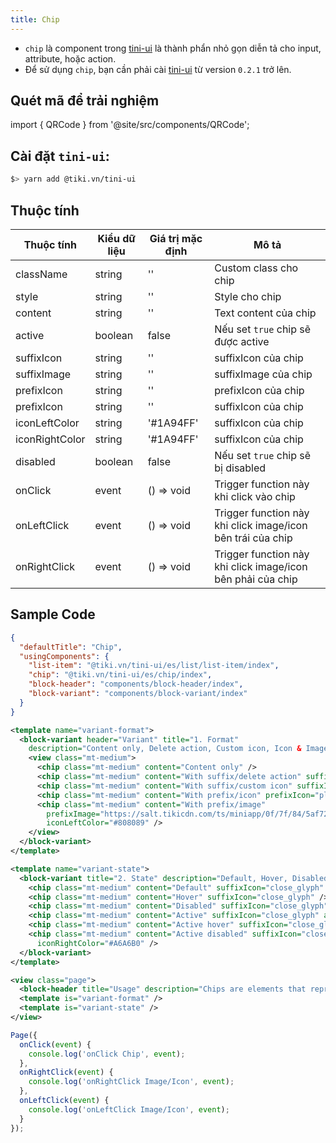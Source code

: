 ```yaml
---
title: Chip
---
```


- `chip` là component trong [tini-ui](https://www.npmjs.com/package/@tiki.vn/tini-ui) là thành phẩn nhỏ gọn diễn tả cho input, attribute, hoặc action.
- Để sử dụng `chip`, bạn cần phải cài [tini-ui](https://www.npmjs.com/package/@tiki.vn/tini-ui) từ version `0.2.1` trở lên.

## Quét mã để trải nghiệm

import { QRCode } from '@site/src/components/QRCode';

<QRCode page="pages/component/advance/form/chip/index" />

## Cài đặt `tini-ui`:

```bash
$> yarn add @tiki.vn/tini-ui
```

## Thuộc tính

| Thuộc tính       | Kiểu dữ liệu     | Giá trị mặc định | Mô tả                                                |
| -------------- | ------- | ------------- | ----------------------------------------------------------- |
| className      | string  | ''            | Custom class cho chip                                       |
| style          | string  | ''            | Style cho chip                                              |
| content        | string  | ''            | Text content của chip                                       |
| active         | boolean | false         | Nếu set `true` chip sẽ được active                          |
| suffixIcon     | string  | ''            | suffixIcon của chip                                         |
| suffixImage    | string  | ''            | suffixImage của chip                                        |
| prefixIcon     | string  | ''            | prefixIcon của chip                                         |
| prefixIcon     | string  | ''            | suffixIcon của chip                                         |
| iconLeftColor  | string  | '#1A94FF'     | suffixIcon của chip                                         |
| iconRightColor | string  | '#1A94FF'     | suffixIcon của chip                                         |
| disabled       | boolean | false         | Nếu set `true` chip sẽ bị disabled                          |
| onClick        | event   | () => void    | Trigger function này khi click vào chip                     |
| onLeftClick    | event   | () => void    | Trigger function này khi click image/icon bên trái của chip |
| onRightClick   | event   | () => void    | Trigger function này khi click image/icon bên phải của chip |

## Sample Code

```json title=index.json
{
  "defaultTitle": "Chip",
  "usingComponents": {
    "list-item": "@tiki.vn/tini-ui/es/list/list-item/index",
    "chip": "@tiki.vn/tini-ui/es/chip/index",
    "block-header": "components/block-header/index",
    "block-variant": "components/block-variant/index"
  }
}
```

```xml title=index.txml
<template name="variant-format">
  <block-variant header="Variant" title="1. Format"
    description="Content only, Delete action, Custom icon, Icon & Image">
    <view class="mt-medium">
      <chip class="mt-medium" content="Content only" />
      <chip class="mt-medium" content="With suffix/delete action" suffixIcon="close_glyph" />
      <chip class="mt-medium" content="With suffix/custom icon" suffixIcon="close" iconRightColor="#808089" />
      <chip class="mt-medium" content="With prefix/icon" prefixIcon="placeholder" iconLeftColor="#808089" />
      <chip class="mt-medium" content="With prefix/image"
        prefixImage="https://salt.tikicdn.com/ts/miniapp/0f/7f/84/5af725e8a6a55815a24e8e6935ef99e3.png"
        iconLeftColor="#808089" />
    </view>
  </block-variant>
</template>

<template name="variant-state">
  <block-variant title="2. State" description="Default, Hover, Disabled, Active, Active hover & Active disabled.">
    <chip class="mt-medium" content="Default" suffixIcon="close_glyph" />
    <chip class="mt-medium" content="Hover" suffixIcon="close_glyph" />
    <chip class="mt-medium" content="Disabled" suffixIcon="close_glyph" iconRightColor="#A6A6B0" disabled="{{true}}" />
    <chip class="mt-medium" content="Active" suffixIcon="close_glyph" active="{{true}}" />
    <chip class="mt-medium" content="Active hover" suffixIcon="close_glyph" active="{{true}}" />
    <chip class="mt-medium" content="Active disabled" suffixIcon="close_glyph" active="{{true}}" disabled="{{true}}"
      iconRightColor="#A6A6B0" />
  </block-variant>
</template>

<view class="page">
  <block-header title="Usage" description="Chips are elements that represent an input, attribute, or action." />
  <template is="variant-format" />
  <template is="variant-state" />
</view>
```

```js title=index.js
Page({
  onClick(event) {
    console.log('onClick Chip', event);
  },
  onRightClick(event) {
    console.log('onRightClick Image/Icon', event);
  },
  onLeftClick(event) {
    console.log('onLeftClick Image/Icon', event);
  }
});
```


